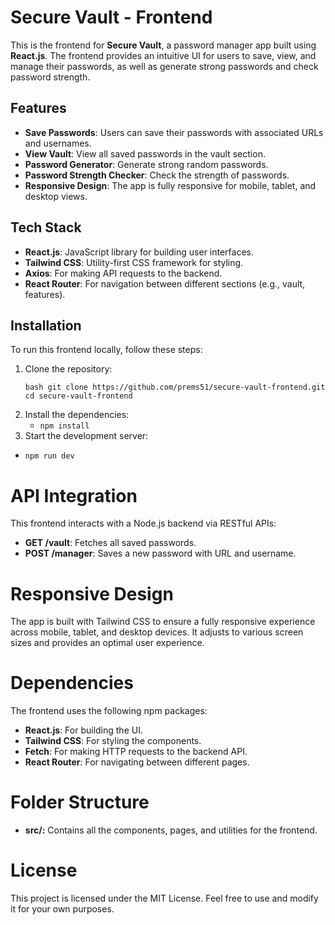 # Secure Vault - Frontend

This is the frontend for **Secure Vault**, a password manager app built using **React.js**. The frontend provides an intuitive UI for users to save, view, and manage their passwords, as well as generate strong passwords and check password strength.

## Features

- **Save Passwords**: Users can save their passwords with associated URLs and usernames.
- **View Vault**: View all saved passwords in the vault section.
- **Password Generator**: Generate strong random passwords.
- **Password Strength Checker**: Check the strength of passwords.
- **Responsive Design**: The app is fully responsive for mobile, tablet, and desktop views.

## Tech Stack

- **React.js**: JavaScript library for building user interfaces.
- **Tailwind CSS**: Utility-first CSS framework for styling.
- **Axios**: For making API requests to the backend.
- **React Router**: For navigation between different sections (e.g., vault, features).
  
## Installation

To run this frontend locally, follow these steps:

1. Clone the repository:
   ```
   bash git clone https://github.com/prems51/secure-vault-frontend.git
   cd secure-vault-frontend
   ```
2. Install the dependencies:
    - ``npm install``
3. Start the development server:
- ``npm run dev``

# API Integration

This frontend interacts with a Node.js backend via RESTful APIs:

- **GET /vault**: Fetches all saved passwords.
- **POST /manager**: Saves a new password with URL and username.

# Responsive Design
The app is built with Tailwind CSS to ensure a fully responsive experience across mobile, tablet, and desktop devices. It adjusts to various screen sizes and provides an optimal user experience.

# Dependencies
The frontend uses the following npm packages:

- **React.js**: For building the UI.
- **Tailwind CSS**: For styling the components.
- **Fetch**: For making HTTP requests to the backend API.
- **React Router**: For navigating between different pages.

# Folder Structure
- **src/:** Contains all the components, pages, and utilities for the frontend.

# License
This project is licensed under the MIT License. Feel free to use and modify it for your own purposes.

